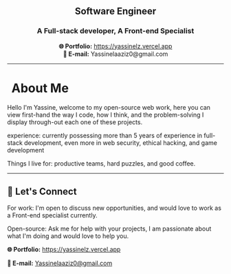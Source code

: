 <h2 style="text-align:center">Software Engineer</h2>

<div style="text-align:center">
<h3>A Full-stack developer, A Front-end Specialist</h3>
<strong>🌐 Portfolio:</strong> <a href="https://yassinelz.vercel.app">https://yassinelz.vercel.app</a>
<br>
<strong>📧 E-mail:</strong> Yassinelaaziz0@gmail.com
</div>


---

<h1 style="padding-left:10px">
About Me
</h1>

Hello I'm Yassine, welcome to my open-source web work, here you can view first-hand the way I code, how I think, and the problem-solving I display through-out each one of these projects.

experience: currently possessing more than 5 years of experience in full-stack development, even more in web security, ethical hacking, and game development

Things I live for:  productive teams, hard puzzles, and good coffee.

---

## 🤝 Let's Connect

For work: I'm open to discuss new opportunities, and would love to work as a Front-end specialist currently.

Open-source: Ask me for help with your projects, I am passionate about what I'm doing and would love to help you.


<strong>🌐 Portfolio:</strong> <a href="https://yassinelz.vercel.app">https://yassinelz.vercel.app</a>

**📧 E-mail:** Yassinelaaziz0@gmail.com
